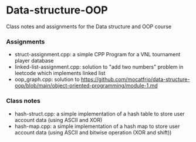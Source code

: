 # Data-structure-OOP
Class notes and assignments for the Data structure and OOP course

### Assignments
- struct-assignment.cpp: a simple CPP Program for a VNL tournament player database
- linked-list-assignment.cpp: solution to "add two numbers" problem in leetcode which implements linked list
- oop_graph.cpp: solution to https://github.com/mocatfrio/data-structure-oop/blob/main/object-oriented-programming/module-1.md

### Class notes
- hash-struct.cpp: a simple implementation of a hash table to store user account data (using ASCII and XOR)
- hash-map.cpp: a simple implementation of a hash map to store user account data (using ASCII and bitwise operation (XOR and shift))
